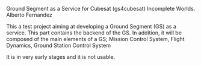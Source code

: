 Ground Segment as a Service for Cubesat (gs4cubesat)
Incomplete Worlds. Alberto Fernandez

This a test project aiming at developing a Ground Segment (GS) as a service. 
This part contains the backend of the GS. In addition, it will be composed of the main elements of a GS; 
Mission Control System, Flight Dynamics, Ground Station Control System

It is in very early stages and it is not usable. 
